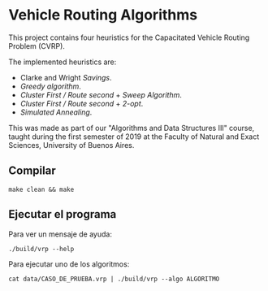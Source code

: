 Vehicle Routing Algorithms
===========================

This project contains four heuristics for the Capacitated Vehicle Routing Problem (CVRP).

The implemented heuristics are:
- Clarke and Wright _Savings_.
- _Greedy algorithm_.
- _Cluster First / Route second_ + _Sweep Algorithm_.
- _Cluster First / Route second_ + _2-opt_.
- _Simulated Annealing_.

This was made as part of our "Algorithms and Data Structures III" course, taught during the first semester of 2019 at the Faculty of Natural and Exact Sciences, University of Buenos Aires.

Compilar
--------

```
make clean && make
```

Ejecutar el programa
---------------------

Para ver un mensaje de ayuda:

```
./build/vrp --help
```

Para ejecutar uno de los algoritmos:

```
cat data/CASO_DE_PRUEBA.vrp | ./build/vrp --algo ALGORITMO
```
